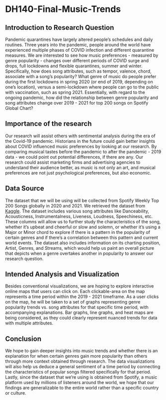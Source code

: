 # DH140-Final-Music-Trends

## Introduction to Research Question

  Pandemic quarantines have largely altered people’s schedules and daily routines. Three years into the pandemic, people around the world have experienced multiple phases of COVID infection and different quarantine measures. We are interested to see how music preferences - measured by genre popularity - changes over different periods of COVID surge and drops, full lockdowns and flexible quarantines, summer and winter. Specifically, how does song attributes, such as tempor, valence, chord, associate with a song’s popularity? What genre of music do people prefer during the first lockdowns in spring 2020 (or end of 2019, depending on one’s location), versus a semi-lockdown where people can go to the public with vaccination, such as spring 2021. Essentially, with regard to the ongoing pandemic, how did the relationship between genre popularity and song attributes change over 2019 - 2021 for top 200 songs on Spotify Global Chart? 

## Importance of the research

  Our research will assist others with sentimental analysis during the era of the Covid-19 pandemic. Historians in the future could gain better insights about COVID influenced music preferences by looking at our research. By comparing musical tastes before the pandemic to after the pandemic - 2019 data - we could point out potential differences, if there are any. Our research could assist marketing firms and advertising agencies to understand their audience better, as music is not only an art, and musical preferences are not just psychological preferences, but also economic. 

## Data Source

  The dataset that we will be using will be collected from Spotify Weekly Top 200 Songs globally in 2020 and 2021. We retrieved the dataset from [Kaggle](https://www.kaggle.com/sashankpillai/spotify-top-200-charts-20202021). The dataset includes various song attributes like Danceability, Acousticness, Instrumentalness, Liveness, Loudness, Speechiness, etc. These columns will allow us to further study the characteristics of the song, whether it’s upbeat and cheerful or slow and solemn, or whether it’s using a Major or Minor chord to explore if there is a pattern in the popularity of certain genres and if there’s a correlation between this pattern and current world events. The dataset also includes information on its charting position, Artist, Genres, and Streams, which would help us paint an overall picture that depicts when a genre overtakes another in popularity to answer our research question.

## Intended Analysis and Visualization

  Besides conventional visualizations, we are hoping to explore interactive online maps that users can click on. Each clickable-area on the map represents a time period within the 2019 - 2021 timeframe. As a user clicks on the map, he will be taken to a set of graphs representing genre popularity trends vs. song attributes for that specific time period, with accompanying explanations. Bar graphs, line graphs, and heat maps are being considered, as they could clearly represent nuanced trends for data with multiple attributes.

## Conclusion

  We hope to gain deeper insights into music trends and whether there is an explanation for when certain genres gain more popularity than others through more context obtained through research. The data visualizations will also help us deduce a general sentiment of a time period by connecting the characteristics of popular songs filtered specifically for that period. Lastly, since the dataset that we’re using is obtained from Spotify, a music platform used by millions of listeners around the world, we hope that our findings are generalizable to the entire world rather than a specific country or culture.


